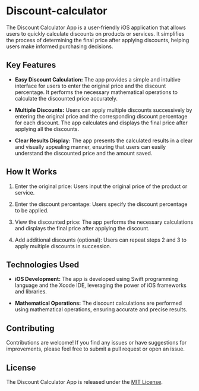 # Discount-calculator

The Discount Calculator App is a user-friendly iOS application that allows users to quickly calculate discounts on products or services. It simplifies the process of determining the final price after applying discounts, helping users make informed purchasing decisions.

## Key Features

- **Easy Discount Calculation:** The app provides a simple and intuitive interface for users to enter the original price and the discount percentage. It performs the necessary mathematical operations to calculate the discounted price accurately.

- **Multiple Discounts:** Users can apply multiple discounts successively by entering the original price and the corresponding discount percentage for each discount. The app calculates and displays the final price after applying all the discounts.

- **Clear Results Display:** The app presents the calculated results in a clear and visually appealing manner, ensuring that users can easily understand the discounted price and the amount saved.

## How It Works

1. Enter the original price: Users input the original price of the product or service.

2. Enter the discount percentage: Users specify the discount percentage to be applied.

3. View the discounted price: The app performs the necessary calculations and displays the final price after applying the discount.

4. Add additional discounts (optional): Users can repeat steps 2 and 3 to apply multiple discounts in succession.

## Technologies Used

- **iOS Development:** The app is developed using Swift programming language and the Xcode IDE, leveraging the power of iOS frameworks and libraries.

- **Mathematical Operations:** The discount calculations are performed using mathematical operations, ensuring accurate and precise results.


## Contributing

Contributions are welcome! If you find any issues or have suggestions for improvements, please feel free to submit a pull request or open an issue.

## License

The Discount Calculator App is released under the [MIT License](LICENSE).

